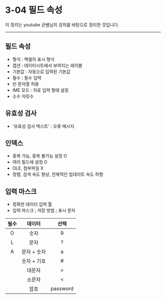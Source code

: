 # 3-04 필드 속성

이 정리는 youtube 균쌤님의 강의를 바탕으로 정리한 것입니다.
___

## 필드 속성

- 형식 : 엑셀의 표시 형식
- 캡션 : 데이터시트에서 보여지는 레이블
- 기본값 : 자동으로 입력된 기본값
- 필수 : 필수 입력
- 빈 문자열 허용
- IME 모드 : 자료 입력 형태 설정
- 소수 자릿수

## 유효성 검사
- '유효성 검사 텍스트' : 오류 메시지

## 인덱스
- 중복 가능, 중복 불가능 설정 O
- 여러 필드에 설정 O
- OLE, 첨부파일 X
- 정렬, 검색 속도 향상, 전체적인 업데이트 속도 하향

## 입력 마스크
- 정확한 데이터 입력 툴
- 입력 마스크 ; 저장 방법 ; 표시 문자  

|필수|데이터|선택|
|:-:|:-:|:-:|
|O|숫자|9|
|L|문자|?|
|A|문자 + 숫자|a|
||숫자 + 기호|#|
||대문자|>|
||소문자|<|
||암호|password|